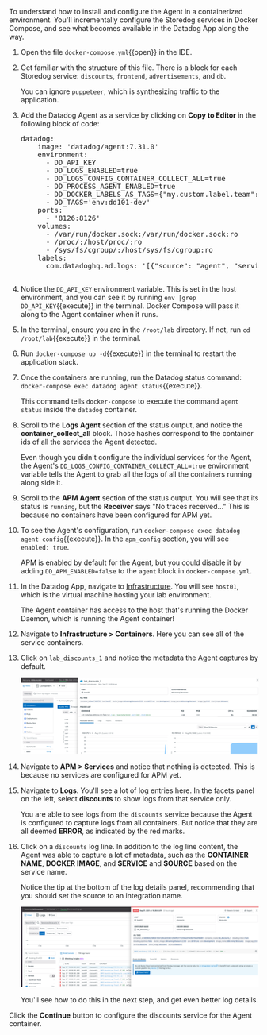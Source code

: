 To understand how to install and configure the Agent in a containerized environment. You'll incrementally configure the Storedog services in Docker Compose, and see what becomes available in the Datadog App along the way.

1. Open the file `docker-compose.yml`{{open}} in the IDE.

1. Get familiar with the structure of this file. There is a block for each Storedog service: `discounts`, `frontend`, `advertisements`, and `db`.

    You can ignore `puppeteer`, which is synthesizing traffic to the application. 

1. Add the Datadog Agent as a service by clicking on **Copy to Editor** in the following block of code:

    <pre class="file" data-filename="docker-compose.yml" data-target="insert" data-marker="# paste agent block here">
   datadog:
       image: 'datadog/agent:7.31.0'
       environment:
         - DD_API_KEY
         - DD_LOGS_ENABLED=true
         - DD_LOGS_CONFIG_CONTAINER_COLLECT_ALL=true
         - DD_PROCESS_AGENT_ENABLED=true
         - DD_DOCKER_LABELS_AS_TAGS={"my.custom.label.team":"team"}
         - DD_TAGS='env:dd101-dev'
       ports:
         - '8126:8126'
       volumes:
         - /var/run/docker.sock:/var/run/docker.sock:ro
         - /proc/:/host/proc/:ro
         - /sys/fs/cgroup/:/host/sys/fs/cgroup:ro
       labels:
         com.datadoghq.ad.logs: '[{"source": "agent", "service": "agent"}]'
    </pre>

1. Notice the `DD_API_KEY` environment variable. This is set in the host environment, and you can see it by running `env |grep DD_API_KEY`{{execute}} in the terminal. Docker Compose will pass it along to the Agent container when it runs.

1. In the terminal, ensure you are in the `/root/lab` directory. If not, run `cd /root/lab`{{execute}} in the terminal.

1. Run `docker-compose up -d`{{execute}} in the terminal to restart the application stack.

1. Once the containers are running, run the Datadog status command: `docker-compose exec datadog agent status`{{execute}}. 

    This command tells `docker-compose` to execute the command `agent status` inside the `datadog` container.

1. Scroll to the **Logs Agent** section of the status output, and notice the **container_collect_all** block. Those hashes correspond to the container ids of all the services the Agent detected. 

    Even though you didn't configure the individual services for the Agent, the Agent's `DD_LOGS_CONFIG_CONTAINER_COLLECT_ALL=true` environment variable tells the Agent to grab all the logs of all the containers running along side it.

1. Scroll to the **APM Agent** section of the status output. You will see that its status is `running`, but the **Receiver** says "No traces received..." This is because no containers have been configured for APM yet.

1. To see the Agent's configuration, run `docker-compose exec datadog agent config`{{execute}}. In the `apm_config` section, you will see `enabled: true`. 

    APM is enabled by default for the Agent, but you could disable it by adding `DD_APM_ENABLED=false` to the `agent` block in `docker-compose.yml`.
1. In the Datadog App, navigate to [Infrastructure](https://app.datadoghq.com/infrastructure). You will see `host01`, which is the virtual machine hosting your lab environment. 

    The Agent container has access to the host that's running the Docker Daemon, which is running the Agent container!
1. Navigate to **Infrastructure > Containers**. Here you can see all of the service containers.
1. Click on `lab_discounts_1` and notice the metadata the Agent captures by default.

    ![Discounts container pre-configuration](./assets/discounts-container-pre-config.png)

1. Navigate to **APM > Services** and notice that nothing is detected. This is because no services are configured for APM yet.

1. Navigate to **Logs**. You'll see a lot of log entries here. In the facets panel on the left, select **discounts** to show logs from that service only. 

    You are able to see logs from the `discounts` service because the Agent is configured to capture logs from all containers. But notice that they are all deemed **ERROR**, as indicated by the red marks. 

1. Click on a `discounts` log line. In addition to the log line content, the Agent was able to capture a lot of metadata, such as the **CONTAINER NAME**, **DOCKER IMAGE**, and **SERVICE** and **SOURCE** based on the service name.

    Notice the tip at the bottom of the log details panel, recommending that you should set the source to an integration name.

    ![Discounts logs with no configuration](./assets/discounts-logs-pre-configure.png)

    You'll see how to do this in the next step, and get even better log details.

Click the **Continue** button to configure the discounts service for the Agent container.